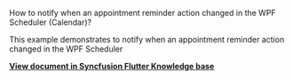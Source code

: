 How to notify when an appointment reminder action changed in the WPF Scheduler (Calendar)?

This example demonstrates to notify when an appointment reminder action changed in the WPF Scheduler

**[View document in Syncfusion Flutter Knowledge base](https://www.syncfusion.com/kb/12745/how-to-notify-when-an-appointment-reminder-action-changed-in-the-wpf-scheduler-calendar)**

